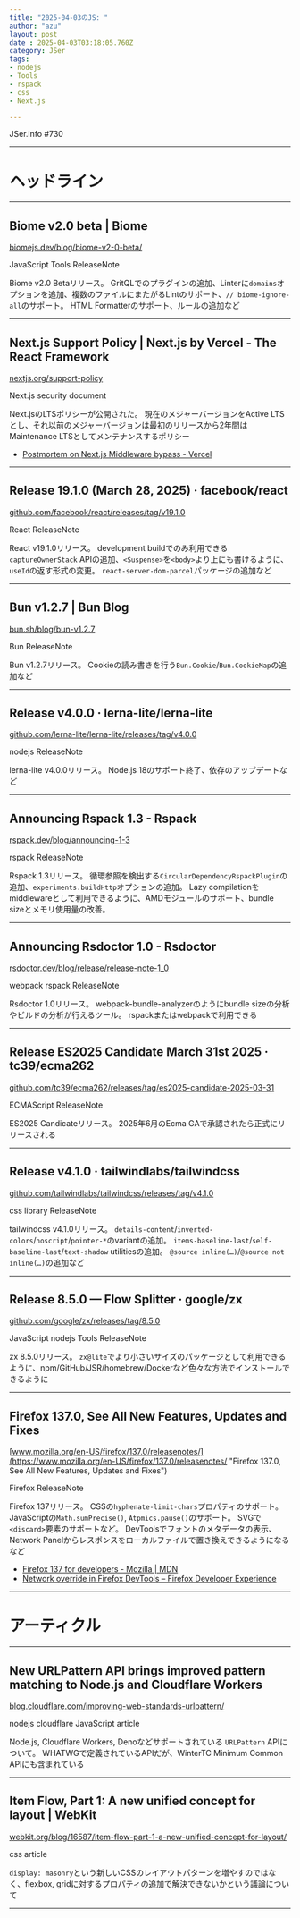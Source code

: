 ```yaml
---
title: "2025-04-03のJS: "
author: "azu"
layout: post
date : 2025-04-03T03:18:05.760Z
category: JSer
tags:
- nodejs
- Tools
- rspack
- css
- Next.js

---
```


JSer.info #730

----

<h1 class="site-genre">ヘッドライン</h1>

----

## Biome v2.0 beta | Biome
[biomejs.dev/blog/biome-v2-0-beta/](https://biomejs.dev/blog/biome-v2-0-beta/ "Biome v2.0 beta | Biome")
<p class="jser-tags jser-tag-icon"><span class="jser-tag">JavaScript</span> <span class="jser-tag">Tools</span> <span class="jser-tag">ReleaseNote</span></p>

Biome v2.0 Betaリリース。
GritQLでのプラグインの追加、Linterに`domains`オプションを追加、複数のファイルにまたがるLintのサポート、`// biome-ignore-all`のサポート。
HTML Formatterのサポート、ルールの追加など


----

## Next.js Support Policy | Next.js by Vercel - The React Framework
[nextjs.org/support-policy](https://nextjs.org/support-policy "Next.js Support Policy | Next.js by Vercel - The React Framework")
<p class="jser-tags jser-tag-icon"><span class="jser-tag">Next.js</span> <span class="jser-tag">security</span> <span class="jser-tag">document</span></p>

Next.jsのLTSポリシーが公開された。
現在のメジャーバージョンをActive LTSとし、それ以前のメジャーバージョンは最初のリリースから2年間はMaintenance LTSとしてメンテナンスするポリシー

- [Postmortem on Next.js Middleware bypass - Vercel](https://vercel.com/blog/postmortem-on-next-js-middleware-bypass "Postmortem on Next.js Middleware bypass - Vercel")

----

## Release 19.1.0 (March 28, 2025) · facebook/react
[github.com/facebook/react/releases/tag/v19.1.0](https://github.com/facebook/react/releases/tag/v19.1.0 "Release 19.1.0 (March 28, 2025) · facebook/react")
<p class="jser-tags jser-tag-icon"><span class="jser-tag">React</span> <span class="jser-tag">ReleaseNote</span></p>

React v19.1.0リリース。
development buildでのみ利用できる`captureOwnerStack` APIの追加、`<Suspense>`を`<body>`より上にも書けるように、`useId`の返す形式の変更。
`react-server-dom-parcel`パッケージの追加など


----

## Bun v1.2.7 | Bun Blog
[bun.sh/blog/bun-v1.2.7](https://bun.sh/blog/bun-v1.2.7 "Bun v1.2.7 | Bun Blog")
<p class="jser-tags jser-tag-icon"><span class="jser-tag">Bun</span> <span class="jser-tag">ReleaseNote</span></p>

Bun v1.2.7リリース。
Cookieの読み書きを行う`Bun.Cookie`/`Bun.CookieMap`の追加など


----

## Release v4.0.0 · lerna-lite/lerna-lite
[github.com/lerna-lite/lerna-lite/releases/tag/v4.0.0](https://github.com/lerna-lite/lerna-lite/releases/tag/v4.0.0 "Release v4.0.0 · lerna-lite/lerna-lite")
<p class="jser-tags jser-tag-icon"><span class="jser-tag">nodejs</span> <span class="jser-tag">ReleaseNote</span></p>

lerna-lite v4.0.0リリース。
Node.js 18のサポート終了、依存のアップデートなど


----

## Announcing Rspack 1.3 - Rspack
[rspack.dev/blog/announcing-1-3](https://rspack.dev/blog/announcing-1-3 "Announcing Rspack 1.3 - Rspack")
<p class="jser-tags jser-tag-icon"><span class="jser-tag">rspack</span> <span class="jser-tag">ReleaseNote</span></p>

Rspack 1.3リリース。
循環参照を検出する`CircularDependencyRspackPlugin`の追加、`experiments.buildHttp`オプションの追加。
Lazy compilationをmiddlewareとして利用できるように、AMDモジュールのサポート、bundle sizeとメモリ使用量の改善。


----

## Announcing Rsdoctor 1.0 - Rsdoctor
[rsdoctor.dev/blog/release/release-note-1\_0](https://rsdoctor.dev/blog/release/release-note-1_0 "Announcing Rsdoctor 1.0 - Rsdoctor")
<p class="jser-tags jser-tag-icon"><span class="jser-tag">webpack</span> <span class="jser-tag">rspack</span> <span class="jser-tag">ReleaseNote</span></p>

Rsdoctor 1.0リリース。
webpack-bundle-analyzerのようにbundle sizeの分析やビルドの分析が行えるツール。
rspackまたはwebpackで利用できる


----

## Release ES2025 Candidate March 31st 2025 · tc39/ecma262
[github.com/tc39/ecma262/releases/tag/es2025-candidate-2025-03-31](https://github.com/tc39/ecma262/releases/tag/es2025-candidate-2025-03-31 "Release ES2025 Candidate March 31st 2025 · tc39/ecma262")
<p class="jser-tags jser-tag-icon"><span class="jser-tag">ECMAScript</span> <span class="jser-tag">ReleaseNote</span></p>

ES2025 Candicateリリース。
2025年6月のEcma GAで承認されたら正式にリリースされる


----

## Release v4.1.0 · tailwindlabs/tailwindcss
[github.com/tailwindlabs/tailwindcss/releases/tag/v4.1.0](https://github.com/tailwindlabs/tailwindcss/releases/tag/v4.1.0 "Release v4.1.0 · tailwindlabs/tailwindcss")
<p class="jser-tags jser-tag-icon"><span class="jser-tag">css</span> <span class="jser-tag">library</span> <span class="jser-tag">ReleaseNote</span></p>

tailwindcss v4.1.0リリース。
`details-content`/`inverted-colors`/`noscript`/`pointer-*`のvariantの追加。
`items-baseline-last`/`self-baseline-last`/`text-shadow` utilitiesの追加。
`@source inline(…)`/`@source not inline(…)`の追加など


----

## Release 8.5.0 — Flow Splitter · google/zx
[github.com/google/zx/releases/tag/8.5.0](https://github.com/google/zx/releases/tag/8.5.0 "Release 8.5.0 — Flow Splitter · google/zx")
<p class="jser-tags jser-tag-icon"><span class="jser-tag">JavaScript</span> <span class="jser-tag">nodejs</span> <span class="jser-tag">Tools</span> <span class="jser-tag">ReleaseNote</span></p>

zx 8.5.0リリース。
`zx@lite`でより小さいサイズのパッケージとして利用できるように、npm/GitHub/JSR/homebrew/Dockerなど色々な方法でインストールできるように


----

## Firefox 137.0, See All New Features, Updates and Fixes
[www.mozilla.org/en-US/firefox/137.0/releasenotes/](https://www.mozilla.org/en-US/firefox/137.0/releasenotes/ "Firefox 137.0, See All New Features, Updates and Fixes")
<p class="jser-tags jser-tag-icon"><span class="jser-tag">Firefox</span> <span class="jser-tag">ReleaseNote</span></p>

Firefox 137リリース。
CSSの`hyphenate-limit-chars`プロパティのサポート。
JavaScriptの`Math.sumPrecise()`, `Atpmics.pause()`のサポート。
SVGで`<discard>`要素のサポートなど。
DevToolsでフォントのメタデータの表示、Network Panelからレスポンスをローカルファイルで置き換えできるようになるなど

- [Firefox 137 for developers - Mozilla | MDN](https://developer.mozilla.org/en-US/docs/Mozilla/Firefox/Releases/137 "Firefox 137 for developers - Mozilla | MDN")
- [Network override in Firefox DevTools – Firefox Developer Experience](https://fxdx.dev/network-override-in-firefox-devtools/ "Network override in Firefox DevTools – Firefox Developer Experience")

----
<h1 class="site-genre">アーティクル</h1>

----

## New URLPattern API brings improved pattern matching to Node.js and Cloudflare Workers
[blog.cloudflare.com/improving-web-standards-urlpattern/](https://blog.cloudflare.com/improving-web-standards-urlpattern/ "New URLPattern API brings improved pattern matching to Node.js and Cloudflare Workers")
<p class="jser-tags jser-tag-icon"><span class="jser-tag">nodejs</span> <span class="jser-tag">cloudflare</span> <span class="jser-tag">JavaScript</span> <span class="jser-tag">article</span></p>

Node.js, Cloudflare Workers, Denoなどサポートされている `URLPattern` APIについて。
WHATWGで定義されているAPIだが、WinterTC Minimum Common APIにも含まれている


----

## Item Flow, Part 1: A new unified concept for layout | WebKit
[webkit.org/blog/16587/item-flow-part-1-a-new-unified-concept-for-layout/](https://webkit.org/blog/16587/item-flow-part-1-a-new-unified-concept-for-layout/ "Item Flow, Part 1: A new unified concept for layout | WebKit")
<p class="jser-tags jser-tag-icon"><span class="jser-tag">css</span> <span class="jser-tag">article</span></p>

`display: masonry`という新しいCSSのレイアウトパターンを増やすのではなく、flexbox, gridに対するプロパティの追加で解決できないかという議論について


----
